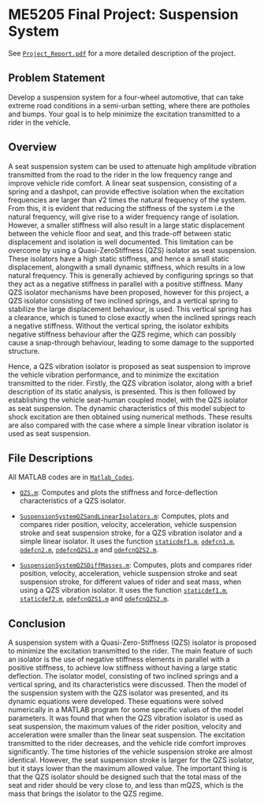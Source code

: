 # ME5205 Final Project: Suspension System

See [`Project_Report.pdf`](Project_Report.pdf) for a more detailed description of the project.

## Problem Statement

Develop a suspension system for a four-wheel automotive, that can take extreme road conditions in a semi-urban setting, where there are potholes and bumps. Your goal is to help minimize the excitation transmitted to a rider in the vehicle.

## Overview

A seat suspension system can be used to attenuate high amplitude vibration transmitted from the road to the rider in the low frequency range and improve vehicle ride comfort. A linear seat suspension, consisting of a spring and a dashpot, can provide effective isolation when the excitation frequencies are larger than √2 times the natural frequency of the system. From this, it is evident that reducing the stiffness of the system i.e the natural frequency, will give rise to a wider frequency range of isolation. However, a smaller stiffness will also result in a large static displacement between the vehicle floor and seat, and this trade-off between static displacement and isolation is well documented. This limitation can be overcome by using a Quasi-ZeroStiffness (QZS) isolator as seat suspension. These isolators have a high static stiffness, and hence a small static displacement, alongwith a small dynamic stiffness, which results in a low natural frequency. This is generally achieved by configuring springs so that they act as a negative stiffness in parallel with a positive stiffness. Many QZS isolator mechanisms have been proposed, however for this project, a QZS isolator consisting of two inclined springs, and a vertical spring to stabilize the large displacement behaviour, is used. This vertical spring has a clearance, which is tuned to close exactly when the inclined springs reach a negative stiffness. Without the vertical spring, the isolator exhibits negative stiffness behaviour after the QZS regime, which can possibly cause a snap-through behaviour, leading to some damage to the supported structure.

Hence, a QZS vibration isolator is proposed as seat suspension to improve the vehicle vibration performance, and to minimize the excitation transmitted to the rider. Firstly, the QZS vibration isolator, along with a brief description of its static analysis, is presented. This is then followed by establishing the vehicle seat-human coupled model, with the QZS isolator as seat suspension. The dynamic characteristics of this model subject to shock excitation are then obtained using numerical methods. These results are also compared with the case where a simple linear vibration isolator is used as seat suspension.

## File Descriptions

All MATLAB codes are in [`Matlab_Codes`](Matlab_Codes).

* [`QZS.m`](https://github.com/abhyudit309/SuspensionSystem/blob/main/Matlab_Codes/QZS.m): Computes and plots the stiffness and force-deflection characteristics of a QZS isolator.

* [`SuspensionSystemQZSandLinearIsolators.m`](https://github.com/abhyudit309/SuspensionSystem/blob/main/Matlab_Codes/SuspensionSystemQZSandLinearIsolators.m): Computes, plots and compares rider position, velocity, acceleration, vehicle suspension stroke and seat suspension stroke, for a QZS vibration isolator and a simple linear isolator. It uses the function [`staticdef1.m`](https://github.com/abhyudit309/SuspensionSystem/blob/main/Matlab_Codes/staticdef1.m), [`odefcn1.m`](https://github.com/abhyudit309/SuspensionSystem/blob/main/Matlab_Codes/odefcn1.m), [`odefcn2.m`](https://github.com/abhyudit309/SuspensionSystem/blob/main/Matlab_Codes/odefcn2.m), [`odefcnQZS1.m`](https://github.com/abhyudit309/SuspensionSystem/blob/main/Matlab_Codes/odefcnQZS1.m) and [`odefcnQZS2.m`](https://github.com/abhyudit309/SuspensionSystem/blob/main/Matlab_Codes/odefcnQZS2.m). 

* [`SuspensionSystemQZSDiffMasses.m`](https://github.com/abhyudit309/SuspensionSystem/blob/main/Matlab_Codes/SuspensionSystemQZSDiffMasses.m): Computes, plots and compares rider position, velocity, acceleration, vehicle suspension stroke and seat suspension stroke, for different values of rider and seat mass, when using a QZS vibration isolator. It uses the function [`staticdef1.m`](https://github.com/abhyudit309/SuspensionSystem/blob/main/Matlab_Codes/staticdef1.m), [`staticdef2.m`](https://github.com/abhyudit309/SuspensionSystem/blob/main/Matlab_Codes/staticdef2.m), [`odefcnQZS1.m`](https://github.com/abhyudit309/SuspensionSystem/blob/main/Matlab_Codes/odefcnQZS1.m) and [`odefcnQZS2.m`](https://github.com/abhyudit309/SuspensionSystem/blob/main/Matlab_Codes/odefcnQZS2.m).

## Conclusion

A suspension system with a Quasi-Zero-Stiffness (QZS) isolator is proposed to minimize the excitation transmitted to the rider. The main feature of such an isolator is the use of negative stiffness elements in parallel with a positive stiffness, to achieve low stiffness without having a large static deflection. The isolator model, consisting of two inclined springs and a vertical spring, and its characteristics were discussed. Then the model of the suspension system with the QZS isolator was presented, and its dynamic equations were developed. These equations were solved numerically in a MATLAB program for some specific values of the model parameters. It was found that when the QZS vibration isolator is used as seat suspension, the maximum values of the rider position, velocity and acceleration were smaller than the linear seat suspension. The excitation transmitted to the rider decreases, and the vehicle ride comfort improves significantly. The time histories of the vehicle suspension stroke are almost identical. However, the seat suspension stroke is larger for the QZS isolator, but it stays lower than the maximum
allowed value. The important thing is that the QZS isolator should be designed such that the total mass of the seat and rider should be very close to, and less than mQZS, which is the mass that brings the isolator to the QZS regime.
